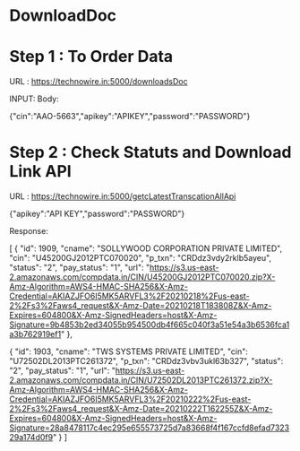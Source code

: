 # DownloadDoc

# Step 1 : To Order Data 
 
URL : https://technowire.in:5000/downloadsDoc

INPUT: Body: 

{"cin":"AAO-5663","apikey":"APIKEY","password":"PASSWORD"}


# Step 2 : Check Statuts and Download Link API

URL : https://technowire.in:5000/getcLatestTranscationAllApi

{"apikey":"API KEY","password":"PASSWORD"}


Response:

[
  {
    "id": 1909,
    "cname": "SOLLYWOOD CORPORATION PRIVATE LIMITED",
    "cin": "U45200GJ2012PTC070020",
    "p_txn": "CRDdz3vdy2rklb5ayeu",
    "status": "2",
    "pay_status": "1",
    "url": "https://s3.us-east-2.amazonaws.com/compdata.in/CIN/U45200GJ2012PTC070020.zip?X-Amz-Algorithm=AWS4-HMAC-SHA256&X-Amz-Credential=AKIAZJFO6I5MK5ARVFL3%2F20210218%2Fus-east-2%2Fs3%2Faws4_request&X-Amz-Date=20210218T183808Z&X-Amz-Expires=604800&X-Amz-SignedHeaders=host&X-Amz-Signature=9b4853b2ed34055b954500db4f665c040f3a51e54a3b6536fca1a3b762919ef1"
  },
  
  {
    "id": 1903,
    "cname": "TWS SYSTEMS PRIVATE LIMITED",
    "cin": "U72502DL2013PTC261372",
    "p_txn": "CRDdz3vbv3ukl63b327",
    "status": "2",
    "pay_status": "1",
    "url": "https://s3.us-east-2.amazonaws.com/compdata.in/CIN/U72502DL2013PTC261372.zip?X-Amz-Algorithm=AWS4-HMAC-SHA256&X-Amz-Credential=AKIAZJFO6I5MK5ARVFL3%2F20210222%2Fus-east-2%2Fs3%2Faws4_request&X-Amz-Date=20210222T162255Z&X-Amz-Expires=604800&X-Amz-SignedHeaders=host&X-Amz-Signature=28a8478117c4ec295e655573725d7a83668f4f167ccfd8efad732329a174d0f9"
  }
]
